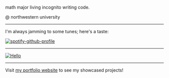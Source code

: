 math major living incognito writing code.

@ northwestern university

---

I'm always jamming to some tunes; here's a taste:

[![spotify-github-profile](https://spotify-github-profile.vercel.app/api/view?uid=elinate91&cover_image=true&theme=novatorem)](https://open.spotify.com/playlist/1jatIM4dLmLiWvBpdzIDK8)

---

[![Hello](https://github-readme-stats.vercel.app/api?username=elliottyoon)](https://github.com/elliottyoon/github-readme-stats)

---

Visit [my portfolio website](https://elliottyoon.github.io) to see my showcased projects!


